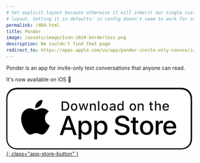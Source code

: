 ```yaml
---
# Set explicit layout because otherwise it will inherit our single custom
# layout. Setting it in defaults: in config doesn't seem to work for some reason.
permalink: /404.html
title: Ponder
image: /assets/image/Icon-1024-borderless.png
description: We couldn't find that page
redirect_to: https://apps.apple.com/us/app/ponder-invite-only-convos/id1564974290
---
```


[comment]: # (Duplicate the home page in the event that the user is not redirected as intended)

Ponder is an app for invite-only text conversations that anyone can read.

It's now available on iOS 🥳


[![App Store Download](/assets/image/apple-app-store-button.png){: class="app-store-button" }](https://apps.apple.com/us/app/ponder-invite-only-convos/id1564974290)

